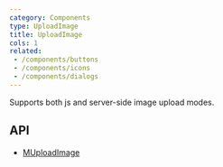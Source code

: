 ```yaml
---
category: Components
type: UploadImage
title: UploadImage
cols: 1
related:
 - /components/buttons
 - /components/icons
 - /components/dialogs
---
```


Supports both js and server-side image upload modes.

## API

- [MUploadImage](/api/MUploadImage)
